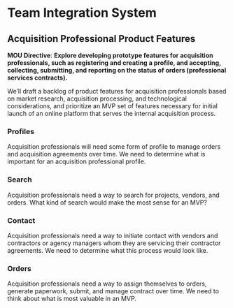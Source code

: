 # Team Integration System
## Acquisition Professional Product Features


**MOU Directive**: **Explore developing prototype features for acquisition professionals, such as registering and creating a profile, and accepting, collecting, submitting, and reporting on the status of orders (professional services contracts).**

We’ll draft a backlog of product features for acquisition professionals based on market research, acquisition processing, and technological considerations, and prioritize an MVP set of features necessary for initial launch of an online platform that serves the internal acquisition process.

### Profiles

Acquisition professionals will need some form of profile to manage orders and acquisition agreements over time.  We need to determine what is important for an acquisition professional profile.

### Search

Acquisition professionals need a way to search for projects, vendors, and orders.  What kind of search would make the most sense for an MVP?

### Contact

Acquisition professionals need a way to initiate contact with vendors and contractors or agency managers whom they are servicing their contractor agreements.  We need to determine what this process would look like.

### Orders

Acquisition professionals need a way to assign themselves to orders, generate paperwork, submit, and manage contract over time.  We need to think about what is most valuable in an MVP.

